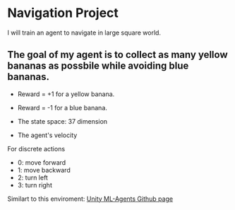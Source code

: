 # Navigation Project
I will train an agent to navigate in large square world.
## The goal of my agent is to collect as many yellow bananas as possbile while avoiding blue bananas.

- Reward = +1 for a yellow banana.
- Reward = -1 for a blue banana.

- The state space: 37 dimension
- The agent's velocity

For discrete actions
- 0: move forward
- 1: move backward
- 2: turn left
- 3: turn right

Similart to this enviroment: [Unity ML-Agents Github page](https://github.com/Unity-Technologies/ml-agents/blob/master/docs/Learning-Environment-Examples.md#banana-collector)
